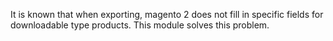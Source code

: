 It is known that when exporting, magento 2 does not fill in specific fields for downloadable type products. This module solves this problem.